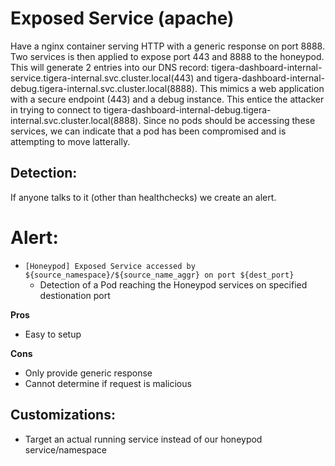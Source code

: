# Exposed Service (apache)

Have a nginx container serving HTTP with a generic response on port 8888. Two services is then applied to expose port 443 and 8888 to the honeypod. This will generate 2 entries into our DNS record: tigera-dashboard-internal-service.tigera-internal.svc.cluster.local(443) and tigera-dashboard-internal-debug.tigera-internal.svc.cluster.local(8888). This mimics a web application with a secure endpoint (443) and a debug instance. This entice the attacker in trying to connect to tigera-dashboard-internal-debug.tigera-internal.svc.cluster.local(8888). Since no pods should be accessing these services, we can indicate that a pod has been compromised and is attempting to move latterally.

## Detection:
If anyone talks to it (other than healthchecks) we create an alert. 

# Alert:
* `[Honeypod] Exposed Service accessed by ${source_namespace}/${source_name_aggr} on port ${dest_port}`
  * Detection of a Pod reaching the Honeypod services on specified destionation port

**Pros**
* Easy to setup 

**Cons** 
* Only provide generic response
* Cannot determine if request is malicious


## Customizations:
* Target an actual running service instead of our honeypod service/namespace

